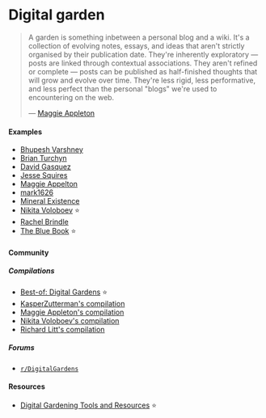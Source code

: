 # Digital garden

> A garden is something inbetween a personal blog and a wiki. It's a collection of evolving notes, essays, and ideas that aren't strictly organised by their publication date. They're inherently exploratory — posts are linked through contextual associations. They aren't refined or complete — posts can be published as half-finished thoughts that will grow and evolve over time. They're less rigid, less performative, and less perfect than the personal "blogs" we're used to encountering on the web.
>
> — [Maggie Appleton](https://github.com/MaggieAppleton/digital-gardeners#what-is-digital-gardening)

#### Examples
- [Bhupesh Varshney](https://til.bhupesh.me)
- [Brian Turchyn](https://wiki.brianturchyn.net)
- [David Gasquez](https://publish.obsidian.md/davidgasquez)
- [Jesse Squires](https://jessesquires.github.io/TIL)
- [Maggie Appelton](https://maggieappleton.com/garden)
- [mark1626](https://mark1626.github.io/knowledge)
- [Mineral Existence](https://mineralexistence.com/home.html)
- [Nikita Voloboev](https://wiki.nikiv.dev) ⭐
- [Rachel Brindle](https://knowledge.rachelbrindle.com)
- [The Blue Book](https://lyz-code.github.io/blue-book) ⭐

#### Community

##### Compilations
- [Best-of: Digital Gardens](https://github.com/lyz-code/best-of-digital-gardens) ⭐
- [KasperZutterman's compilation](https://github.com/KasperZutterman/Second-Brain)
- [Maggie Appleton's compilation](https://github.com/MaggieAppleton/digital-gardeners)
- [Nikita Voloboev's compilation](https://wiki.nikiv.dev/other/wiki-workflow#similar-wikis-i-liked)
- [Richard Litt's compilation](https://github.com/RichardLitt/meta-knowledge)

##### Forums
- [`r/DigitalGardens`](https://www.reddit.com/r/DigitalGardens)

#### Resources
- [Digital Gardening Tools and Resources](https://github.com/MaggieAppleton/digital-gardeners) ⭐

